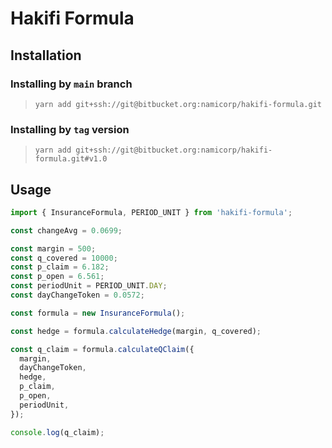 # Hakifi Formula

## Installation

### Installing by `main` branch

> `yarn add git+ssh://git@bitbucket.org:namicorp/hakifi-formula.git`

### Installing by `tag` version

> `yarn add git+ssh://git@bitbucket.org:namicorp/hakifi-formula.git#v1.0`

## Usage

```typescript
import { InsuranceFormula, PERIOD_UNIT } from 'hakifi-formula';

const changeAvg = 0.0699;

const margin = 500;
const q_covered = 10000;
const p_claim = 6.182;
const p_open = 6.561;
const periodUnit = PERIOD_UNIT.DAY;
const dayChangeToken = 0.0572;

const formula = new InsuranceFormula();

const hedge = formula.calculateHedge(margin, q_covered);

const q_claim = formula.calculateQClaim({
  margin,
  dayChangeToken,
  hedge,
  p_claim,
  p_open,
  periodUnit,
});

console.log(q_claim);
```
